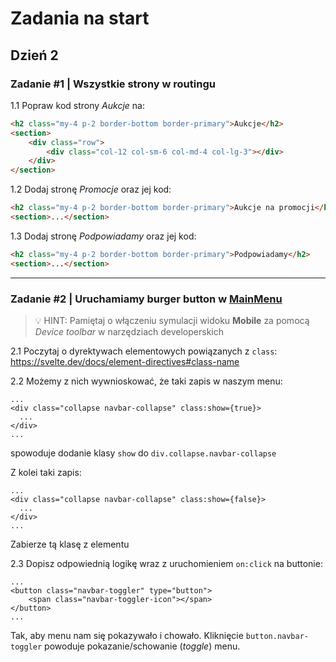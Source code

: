 # Zadania na start

## Dzień 2

### Zadanie #1 | Wszystkie strony w routingu

1.1 Popraw kod strony _Aukcje_ na:

```html
<h2 class="my-4 p-2 border-bottom border-primary">Aukcje</h2>
<section>
	<div class="row">
		<div class="col-12 col-sm-6 col-md-4 col-lg-3"></div>
	</div>
</section>
```

1.2 Dodaj stronę _Promocje_ oraz jej kod:

```html
<h2 class="my-4 p-2 border-bottom border-primary">Aukcje na promocji</h2>
<section>...</section>
```

1.3 Dodaj stronę _Podpowiadamy_ oraz jej kod:

```html
<h2 class="my-4 p-2 border-bottom border-primary">Podpowiadamy</h2>
<section>...</section>
```

---

### Zadanie #2 | Uruchamiamy burger button w [MainMenu](./src/lib/components/MainMenu.svelte)

> 💡 HINT: Pamiętaj o włączeniu symulacji widoku **Mobile** za pomocą _Device toolbar_ w narzędziach developerskich

2.1 Poczytaj o dyrektywach elementowych powiązanych z `class`:
https://svelte.dev/docs/element-directives#class-name

2.2 Możemy z nich wywnioskować, że taki zapis w naszym menu:

```sveltehtml
...
<div class="collapse navbar-collapse" class:show={true}>
  ...
</div>
...
```

spowoduje dodanie klasy `show` do `div.collapse.navbar-collapse`

Z kolei taki zapis:

```sveltehtml
...
<div class="collapse navbar-collapse" class:show={false}>
  ...
</div>
...
```

Zabierze tą klasę z elementu

2.3 Dopisz odpowiednią logikę wraz z uruchomieniem `on:click` na buttonie:

```sveltehtml
...
<button class="navbar-toggler" type="button">
	<span class="navbar-toggler-icon"></span>
</button>
...
```

Tak, aby menu nam się pokazywało i chowało. Kliknięcie `button.navbar-toggler` powoduje pokazanie/schowanie (_toggle_) menu.
